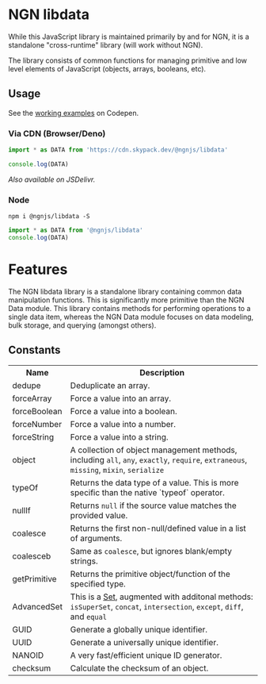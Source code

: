 # NGN libdata

While this JavaScript library is maintained primarily by and for NGN, it is a standalone "cross-runtime" library (will work without NGN).

The library consists of common functions for managing primitive and low level elements of JavaScript (objects, arrays, booleans, etc).

## Usage

See the [working examples](https://codepen.io/coreybutler/pen/OJNoPJX) on Codepen.

### Via CDN (Browser/Deno)

```javascript
import * as DATA from 'https://cdn.skypack.dev/@ngnjs/libdata'

console.log(DATA)
```

_Also available on JSDelivr._

### Node

`npm i @ngnjs/libdata -S`

```javascript
import * as DATA from '@ngnjs/libdata'
console.log(DATA)
```

# Features

<p class="description">
  The NGN libdata library is a standalone library containing common data manipulation functions. This is significantly more primitive than the NGN Data module. This library contains methods for performing operations to a single data item, whereas the NGN Data module focuses on data modeling, bulk storage, and querying (amongst others).
</p>
<h2>Constants</h2>
<table>
  <tr><th>Name</th><th>Description</th></tr>
  <tr><td>dedupe</td><td>Deduplicate an array.</td></tr>
  <tr><td>forceArray</td><td>Force a value into an array.</td></tr>
  <tr><td>forceBoolean</td><td>Force a value into a boolean.</td></tr>
  <tr><td>forceNumber</td><td>Force a value into a number.</td></tr>
  <tr><td>forceString</td><td>Force a value into a string.</td></tr>
  <tr><td>object</td><td>A collection of object management methods, including <code>all</code>, <code>any</code>, <code>exactly</code>, <code>require</code>, <code>extraneous</code>, <code>missing</code>, <code>mixin</code>, <code>serialize</code></td></tr>
  <tr><td>typeOf</td><td>Returns the data type of a value. This is more specific than the native `typeof` operator.</td></tr>
  <tr><td>nullIf</td><td>Returns <code>null</code> if the source value matches the provided value.</td></tr>
  <tr><td>coalesce</td><td>Returns the first non-null/defined value in a list of arguments.</td></tr>
  <tr><td>coalesceb</td><td>Same as <code>coalesce</code>, but ignores blank/empty strings.</td></tr>
  <tr><td>getPrimitive</td><td>Returns the primitive object/function of the specified type.</td></tr>
  <tr><td>AdvancedSet</td><td>This is a <a href="https://developer.mozilla.org/en-US/docs/Web/JavaScript/Reference/Global_Objects/Set" target="blank">Set</a>, augmented with additonal methods: <code>isSuperSet</code>, <code>concat</code>, <code>intersection</code>, <code>except</code>, <code>diff</code>, and <code>equal</code></td></tr>
  <tr><td>GUID</td><td>Generate a globally unique identifier.</td></tr>
  <tr><td>UUID</td><td>Generate a universally unique identifier.</td></tr>
  <tr><td>NANOID</td><td>A very fast/efficient unique ID generator.</td></tr>
  <tr><td>checksum</td><td>Calculate the checksum of an object.</td></tr>
</table>